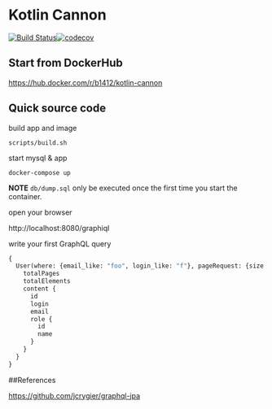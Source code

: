 # Kotlin Cannon
[![Build Status](https://travis-ci.org/b1412/kotlin-cannon.svg?branch=master)](https://travis-ci.org/b1412/kotlin-cannon)[![codecov](https://codecov.io/gh/b1412/kotlin-cannon/branch/master/graph/badge.svg)](https://codecov.io/gh/b1412/kotlin-cannon)

## Start from DockerHub

https://hub.docker.com/r/b1412/kotlin-cannon

## Quick source code
  build app and image 
```shell 
scripts/build.sh
```
   start mysql & app
```shell
docker-compose up
```
**NOTE** `db/dump.sql` only be executed once the first time you start the container.

open your browser

http://localhost:8080/graphiql

write your first GraphQL query

```graphql
{
  User(where: {email_like: "foo", login_like: "f"}, pageRequest: {size: 5, page: 1}) {
    totalPages
    totalElements
    content {
      id
      login
      email
      role {
        id
        name
      }
    }
  }
}
```


##References

https://github.com/jcrygier/graphql-jpa